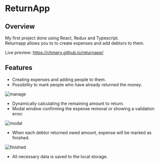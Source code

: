 # ReturnApp

## Overview

My first project done using React, Redux and Typescript. \
Returnapp allows you to to create expenses and add debtors to them.

Live preview: https://chmery.github.io/returnapp/

## Features

-   Creating expenses and adding people to them.
-   Possibility to mark people who have already returned the money.

![manage](https://user-images.githubusercontent.com/104914995/188276277-aafd45fa-d702-4210-a6a0-459e450a9548.gif)

-   Dynamically calculating the remaining amount to return.
-   Modal window confirming the expense removal or showing a validation error.

![modal](https://user-images.githubusercontent.com/104914995/188276275-75ca4df7-01db-4dee-a2a9-f003d4e481e4.gif)

-   When each debtor returned owed amount, expense will be marked as finished.

![finished](https://user-images.githubusercontent.com/104914995/188276313-ff7e45c8-4e22-4270-9f61-ac6561001650.JPG)

-   All necessary data is saved to the local storage.
